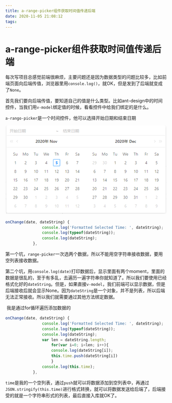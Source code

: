 ```yaml
---
title: a-range-picker组件获取时间值传递后端
date: 2020-11-05 21:08:12
tags:
---
```


# a-range-picker组件获取时间值传递后端

​		每次写项目总感觉前端很麻烦，主要问题还是因为数据类型的问题比较多，比如前端页面向后端传值，浏览器里用`console.log()`，就OK，但是发到了后端就变成了`None`。

​		首先我们要向后端传值，要知道自己的值是什么类型。比如ant-design中的时间控件，当我们用`v-model`绑定值的时候，看看控件中给我们绑定的是什么。

​		`a-rango-picker`是一个时间控件，他可以选择开始日期和结束日期

![image-20201105202003784](a-range-picker组件获取时间值传递后端/range-picker.png)

```javascript
onChange(date, dateString) {
                console.log('Formatted Selected Time: ', dateString);
                console.log(typeof(dateString));
                console.log(dateString);
            },
```

​		第一个坑，`range-picker`一次选两个数据，所以不能用空字符串接收数据，要用空列表接收数据。

​		第二个坑，用`console.log(date)`打印数据后，显示里面有两个moment，里面的数据是很乱的，至于有多乱，去遍历一遍字符串你就知道了。所以我们要使用已经格式化好的`dateString`。但是，如果直接`v-model`，我们前端可以显示数据，但是后端接收后就会显示None。因为`dateString`是一个对象，并不是列表，所以后端无法正常接收。所以我们就需要通过其他方法绑定数据。

​		我是通过for循环遍历添加数据的

```javascript
onChange(date, dateString) {
                console.log('Formatted Selected Time: ', dateString);
                console.log(typeof(dateString));
                console.log(dateString);
                var len = dateString.length;
                    for(var i=0; i<len; i++){
                    console.log(dateString[i]);
                    this.time.push(dateString[i])
                    }
                console.log(this.time);
            },
```

​		`time`是我的一个空列表，通过`push`就可以将数据添加到空列表中，再通过`JSON.stringify(this.time)`进行格式转换，就可以将数据发送给后端了，后端接受的就是一个字符串形式的列表，最后直接入库就OK了。

